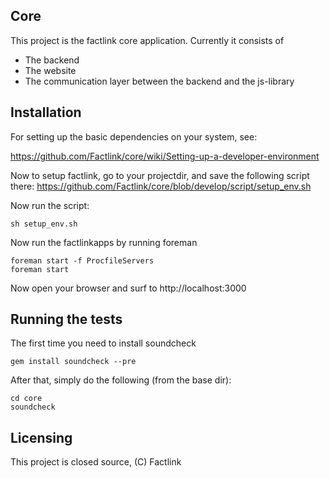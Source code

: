 ## Core

This project is the factlink core application. Currently it consists of

* The backend
* The website
* The communication layer between the backend and the js-library

## Installation

For setting up the basic dependencies on your system, see:

https://github.com/Factlink/core/wiki/Setting-up-a-developer-environment

Now to setup factlink, go to your projectdir, and save the following script there:
https://github.com/Factlink/core/blob/develop/script/setup_env.sh

Now run the script:

```
sh setup_env.sh
```

Now run the factlinkapps by running foreman

```
foreman start -f ProcfileServers
foreman start
```

Now open your browser and surf to http://localhost:3000

## Running the tests

The first time you need to install soundcheck

```
gem install soundcheck --pre
```

After that, simply do the following (from the base dir):

```
cd core
soundcheck
```

## Licensing

This project is closed source, (C) Factlink

